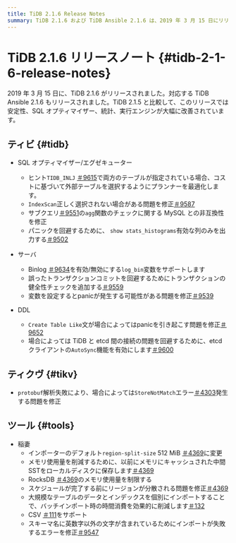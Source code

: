 ```yaml
---
title: TiDB 2.1.6 Release Notes
summary: TiDB 2.1.6 および TiDB Ansible 2.1.6 は、2019 年 3 月 15 日にリリースされました。このリリースには、安定性、SQL オプティマイザー、統計、および実行エンジンの改善が含まれています。SQL オプティマイザー/エグゼキューター、サーバー、DDL、TiKV、およびツールで修正と機能強化が行われました。注目すべき変更には、log_bin 変数のサポート、トランザクションの健全性チェック、およびスキーマ名に英数字以外の文字が含まれていることによるインポートの失敗の修正が含まれます。
---
```


# TiDB 2.1.6 リリースノート {#tidb-2-1-6-release-notes}

2019 年 3 月 15 日に、TiDB 2.1.6 がリリースされました。対応する TiDB Ansible 2.1.6 もリリースされました。TiDB 2.1.5 と比較して、このリリースでは安定性、SQL オプティマイザー、統計、実行エンジンが大幅に改善されています。

## ティビ {#tidb}

-   SQL オプティマイザー/エグゼキューター
    -   ヒント`TIDB_INLJ` [＃9615](https://github.com/pingcap/tidb/pull/9615)で両方のテーブルが指定されている場合、コストに基づいて外部テーブルを選択するようにプランナーを最適化します。
    -   `IndexScan`正しく選択されない場合がある問題を修正[＃9587](https://github.com/pingcap/tidb/pull/9587)
    -   サブクエリ[＃9551](https://github.com/pingcap/tidb/pull/9551)の`agg`関数のチェックに関する MySQL との非互換性を修正
    -   パニックを回避するために、 `show stats_histograms`有効な列のみを出力する[＃9502](https://github.com/pingcap/tidb/pull/9502)

-   サーバ
    -   Binlog [＃9634](https://github.com/pingcap/tidb/pull/9634)を有効/無効にする`log_bin`変数をサポートします
    -   誤ったトランザクションコミットを回避するためにトランザクションの健全性チェックを追加する[＃9559](https://github.com/pingcap/tidb/pull/9559)
    -   変数を設定するとpanicが発生する可能性がある問題を修正[＃9539](https://github.com/pingcap/tidb/pull/9539)

-   DDL
    -   `Create Table Like`文が場合によってはpanicを引き起こす問題を修正[＃9652](https://github.com/pingcap/tidb/pull/9652)
    -   場合によっては TiDB と etcd 間の接続の問題を回避するために、etcd クライアントの`AutoSync`機能を有効にします[＃9600](https://github.com/pingcap/tidb/pull/9600)

## ティクヴ {#tikv}

-   `protobuf`解析失敗により、場合によっては`StoreNotMatch`エラー[＃4303](https://github.com/tikv/tikv/pull/4303)発生する問題を修正

## ツール {#tools}

-   稲妻
    -   インポーターのデフォルト`region-split-size` 512 MiB [＃4369](https://github.com/tikv/tikv/pull/4369)に変更
    -   メモリ使用量を削減するために、以前にメモリにキャッシュされた中間SSTをローカルディスクに保存します[＃4369](https://github.com/tikv/tikv/pull/4369)
    -   RocksDB [＃4369](https://github.com/tikv/tikv/pull/4369)のメモリ使用量を制限する
    -   スケジュールが完了する前にリージョンが分散される問題を修正[＃4369](https://github.com/tikv/tikv/pull/4369)
    -   大規模なテーブルのデータとインデックスを個別にインポートすることで、バッチインポート時の時間消費を効果的に削減します[＃132](https://github.com/pingcap/tidb-lightning/pull/132)
    -   CSV [＃111](https://github.com/pingcap/tidb-lightning/pull/111)をサポート
    -   スキーマ名に英数字以外の文字が含まれているためにインポートが失敗するエラーを修正[＃9547](https://github.com/pingcap/tidb/pull/9547)
